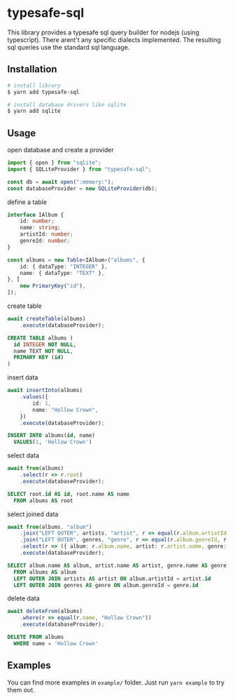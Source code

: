 # typesafe-sql

This library provides a typesafe sql query builder for nodejs (using typescript).
There arent't any specific dialects implemented. The resulting sql queries use the standard sql language.

## Installation
```sh
# install library
$ yarn add typesafe-sql

# install database drivers like sqlite
$ yarn add sqlite
```

## Usage

open database and create a provider
```ts
import { open } from "sqlite";
import { SQLiteProvider } from "typesafe-sql";

const db = await open(":memory:");
const databaseProvider = new SQLiteProvider(db);
```

define a table
```ts
interface IAlbum {
    id: number;
    name: string;
    artistId: number;
    genreId: number;
}

const albums = new Table<IAlbum>("albums", {
    id: { dataType: "INTEGER" },
    name: { dataType: "TEXT" },
}, [
    new PrimaryKey("id"),
]);
```

create table
```ts
await createTable(albums)
    .execute(databaseProvider);
```
```sql
CREATE TABLE albums (
  id INTEGER NOT NULL,
  name TEXT NOT NULL,
  PRIMARY KEY (id)
)
```

insert data
```ts
await insertInto(albums)
    .values({
        id: 1,
        name: "Hollow Crown",
    })
    .execute(databaseProvider);
```
```sql
INSERT INTO albums(id, name)
  VALUES(1, 'Hollow Crown')
```

select data
```ts
await from(albums)
    .select(r => r.root)
    .execute(databaseProvider);
```
```sql
SELECT root.id AS id, root.name AS name
  FROM albums AS root
```

select joined data
```ts
await from(albums, "album")
    .join("LEFT OUTER", artists, "artist", r => equal(r.album.artistId, r.artist.id))
    .join("LEFT OUTER", genres, "genre", r => equal(r.album.genreId, r.genre.id))
    .select(r => ({ album: r.album.name, artist: r.artist.name, genre: r.genre.name }))
    .execute(databaseProvider);
```
```sql
SELECT album.name AS album, artist.name AS artist, genre.name AS genre
  FROM albums AS album
  LEFT OUTER JOIN artists AS artist ON album.artistId = artist.id
  LEFT OUTER JOIN genres AS genre ON album.genreId = genre.id
```

delete data
```ts
await deleteFrom(albums)
    .where(r => equal(r.name, "Hollow Crown"))
    .execute(databaseProvider);
```
```sql
DELETE FROM albums
  WHERE name = 'Hollow Crown'
```

## Examples
You can find more examples in `example/` folder. Just run `yarn example` to try them out.
